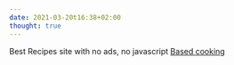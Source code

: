 ```yaml
---
date: 2021-03-20t16:38+02:00
thought: true
---
```


Best Recipes site with no ads, no javascript
[Based cooking](https://based.cooking/)
